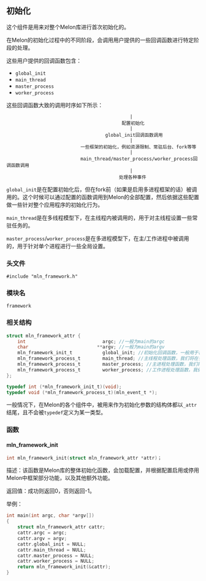 ## 初始化

这个组件是用来对整个Melon库进行首次初始化的。

在Melon的初始化过程中的不同阶段，会调用用户提供的一些回调函数进行特定阶段的处理。

这些用户提供的回调函数包含：

- `global_init`
- `main_thread`
- `master_process`
- `worker_process`

这些回调函数大致的调用时序如下所示：

```
                                             |
                                          配置初始化
                                             |
                                    global_init回调函数调用
                                             |
                           一些框架的初始化，例如资源限制、常驻后台、fork等等
                                             |
                           main_thread/master_process/worker_process回调函数调用
                                             |
                                         处理各种事件
```

`global_init`是在配置初始化后，但在fork前（如果是启用多进程框架的话）被调用的。这个时候可以通过配置的函数调用到Melon的全部配置，然后依据这些配置做一些针对整个应用程序的初始化行为。

`main_thread`是在多线程模型下，在主线程内被调用的，用于对主线程设置一些常驻任务的。

`master_process`/`worker_process`是在多进程模型下，在主/工作进程中被调用的，用于针对单个进程进行一些全局设置。



### 头文件

```
#include "mln_framework.h"
```



### 模块名

`framework`



### 相关结构

```c
struct mln_framework_attr {
    int                            argc; //一般为main的argc
    char                         **argv; //一般为main的argv
    mln_framework_init_t           global_init; //初始化回调函数，一般用于初始化全局变量，该回调会在配置加载完成后被调用
    mln_framework_process_t        main_thread; //主线程处理函数，我们将在多线程框架部分深入
    mln_framework_process_t        master_process; //主进程处理函数，我们将在多进程框架部分深入
    mln_framework_process_t        worker_process; //工作进程处理函数，我们将在多进程框架部分深入
};

typedef int (*mln_framework_init_t)(void);
typedef void (*mln_framework_process_t)(mln_event_t *);
```

一般情况下，在Melon的各个组件中，被用来作为初始化参数的结构体都以`_attr`结尾，且不会被`typedef`定义为某一类型。



### 函数



#### mln_framework_init

```c
int mln_framework_init(struct mln_framework_attr *attr)；
```

描述：该函数是Melon库的整体初始化函数，会加载配置，并根据配置启用或停用Melon中框架部分功能，以及其他额外功能。

返回值：成功则返回0，否则返回-1。

举例：

```c
int main(int argc, char *argv[])
{
    struct mln_framework_attr cattr;
    cattr.argc = argc;
    cattr.argv = argv;
    cattr.global_init = NULL;
    cattr.main_thread = NULL;
    cattr.master_process = NULL;
    cattr.worker_process = NULL;
    return mln_framework_init(&cattr);
}
```

